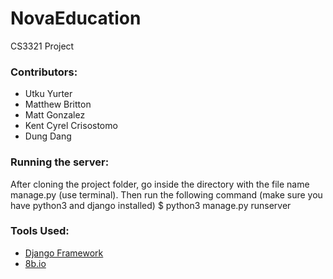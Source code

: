 # NovaEducation
CS3321 Project

### Contributors:

* Utku Yurter
* Matthew Britton
* Matt Gonzalez
* Kent Cyrel Crisostomo
* Dung Dang

### Running the server:

After cloning the project folder, go inside the directory with the file name manage.py (use terminal).
Then run the following command (make sure you have python3 and django installed)
$ python3 manage.py runserver

### Tools Used:
* [Django Framework](https://www.djangoproject.com/)
* [8b.io](https://8b.com/)
